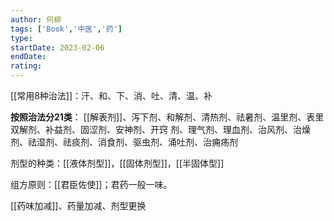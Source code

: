 ```yaml
---
author: 何柳
tags: ['Book','中医','药']
type: 
startDate: 2023-02-06
endDate:
rating: 
---
```



[[常用8种治法]]：汗、和、下、消、吐、清、温、补

**按照治法分21类**：
[[解表剂]]、泻下剂、和解剂、清热剂、祛暑剂、温里剂、表里双解剂、补益剂、固涩剂、安神剂、开窍
剂、理气剂、理血剂、治风剂、治燥剂、祛湿剂、祛痰剂、消食剂、驱虫剂、涌吐剂、治痈疡剂

剂型的种类：[[液体剂型]]，[[固体剂型]]，[[半固体型]]

组方原则：[[君臣佐使]]；君药一般一味。


[[药味加减]]、药量加减、剂型更换























